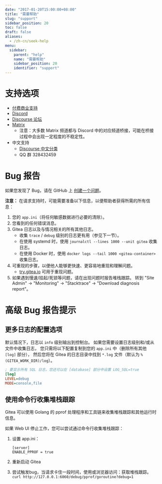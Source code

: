 ```yaml
---
date: "2017-01-20T15:00:00+08:00"
title: "需要帮助"
slug: "support"
sidebar_position: 20
toc: false
draft: false
aliases:
  - /zh-cn/seek-help
menu:
  sidebar:
    parent: "help"
    name: "需要帮助"
    sidebar_position: 20
    identifier: "support"
---
```


# 支持选项

- [付费商业支持](https://about.gitea.com/)
- [Discord](https://discord.gg/Gitea)
- [Discourse 论坛](https://discourse.gitea.io/)
- [Matrix](https://matrix.to/#/#gitea-space:matrix.org)
  - 注意：大多数 Matrix 频道都与 Discord 中的对应频道桥接，可能在桥接过程中会出现一定程度的不稳定性。
- 中文支持
  - [Discourse 中文分类](https://discourse.gitea.io/c/5-category/5)
  - QQ 群 328432459

# Bug 报告

如果您发现了 Bug，请在 GitHub 上 [创建一个问题](https://github.com/go-gitea/gitea/issues)。

**注意：** 在请求支持时，可能需要准备以下信息，以便帮助者获得所需的所有信息：

1. 您的 `app.ini`（将任何敏感数据进行必要的清除）。
2. 您看到的任何错误消息。
3. Gitea 日志以及与情况相关的所有其他日志。
   - 收集 `trace` / `debug` 级别的日志更有用（参见下一节）。
   - 在使用 systemd 时，使用 `journalctl --lines 1000 --unit gitea` 收集日志。
   - 在使用 Docker 时，使用 `docker logs --tail 1000 <gitea-container>` 收集日志。
4. 可重现的步骤，以便他人能够更快速、更容易地重现和理解问题。
   - [try.gitea.io](https://try.gitea.io) 可用于重现问题。
5. 如果遇到慢速/挂起/死锁等问题，请在出现问题时报告堆栈跟踪。
   转到 "Site Admin" -> "Monitoring" -> "Stacktrace" -> "Download diagnosis report"。

# 高级 Bug 报告提示

## 更多日志的配置选项

默认情况下，日志以 `info` 级别输出到控制台。
如果您需要设置日志级别和/或从文件中收集日志，
您只需将以下配置复制到您的 `app.ini` 中（删除所有其他 `[log]` 部分），
然后您将在 Gitea 的日志目录中找到 `*.log` 文件（默认为 `%(GITEA_WORK_DIR)/log`）。

```ini
; 要显示所有 SQL 日志，您还可以在 [database] 部分中设置 LOG_SQL=true
[log]
LEVEL=debug
MODE=console,file
```

## 使用命令行收集堆栈跟踪

Gitea 可以使用 Golang 的 pprof 处理程序和工具链来收集堆栈跟踪和其他运行时信息。

如果 Web UI 停止工作，您可以尝试通过命令行收集堆栈跟踪：

1. 设置 app.ini：

    ```
    [server]
    ENABLE_PPROF = true
    ```

2. 重新启动 Gitea

3. 尝试触发bug，当请求卡住一段时间，使用或浏览器访问：获取堆栈跟踪。
`curl http://127.0.0.1:6060/debug/pprof/goroutine?debug=1`